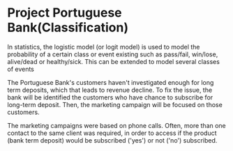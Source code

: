 # Project Portuguese Bank(Classification)

  In statistics, the logistic model (or logit model) is used to model the probability of a certain class or event existing such as pass/fail, win/lose, alive/dead or healthy/sick. This can be extended to model several classes of events 

  The Portuguese Bank's customers haven't investigated enough for long term deposits, which that leads to revenue decline. To fix the issue, the bank will be identified the customers who have chance to subscribe for long-term deposit. Then, the marketing campaign will be focused on those customers.
  
  The marketing campaigns were based on phone calls. Often, more than one contact to the same client was required, in order to access if the product (bank term deposit) would be subscribed ('yes') or not ('no') subscribed.

